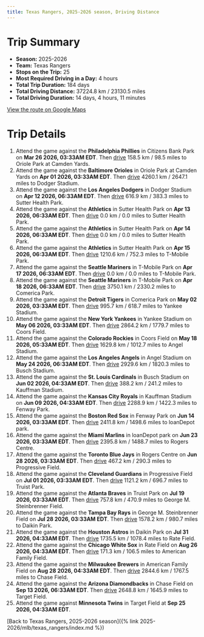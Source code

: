 ```yaml
---
title: Texas Rangers, 2025-2026 season, Driving Distance
---
```


# Trip Summary
- **Season:** 2025-2026
- **Team:** Texas Rangers
- **Stops on the Trip:** 25
- **Most Required Driving in a Day:** 4 hours
- **Total Trip Duration:** 184 days
- **Total Driving Distance:** 37224.8 km / 23130.5 miles
- **Total Driving Duration:** 14 days, 4 hours, 11 minutes

[View the route on Google Maps](https://www.google.com/maps/dir/Citizens+Bank+Park+Philadelphia/Oriole+Park+at+Camden+Yards+Baltimore/Dodger+Stadium+Los+Angeles/Sutter+Health+Park+Sacramento/Sutter+Health+Park+Sacramento/Sutter+Health+Park+Sacramento/T-Mobile+Park+Seattle/T-Mobile+Park+Seattle/Comerica+Park+Detroit/Yankee+Stadium+Bronx/Coors+Field+Denver/Angel+Stadium+Anaheim/Busch+Stadium+St.+Louis/Kauffman+Stadium+Kansas+City/Fenway+Park+Boston/loanDepot+park+Miami/Rogers+Centre+Toronto/Progressive+Field+Cleveland/Truist+Park+Atlanta/George+M.+Steinbrenner+Field+Tampa/Daikin+Park+Houston/Rate+Field+Chicago/American+Family+Field+Milwaukee/Chase+Field+Phoenix/Target+Field+Minneapolis)

# Trip Details
1. Attend the game against the **Philadelphia Phillies** in Citizens Bank Park on **Mar 26 2026, 03:33AM EDT**. Then [drive](https://www.google.com/maps/dir/Citizens+Bank+Park+Philadelphia/Oriole+Park+at+Camden+Yards+Baltimore) 158.5 km / 98.5 miles to Oriole Park at Camden Yards.
2. Attend the game against the **Baltimore Orioles** in Oriole Park at Camden Yards on **Apr 01 2026, 03:33AM EDT**. Then [drive](https://www.google.com/maps/dir/Oriole+Park+at+Camden+Yards+Baltimore/Dodger+Stadium+Los+Angeles) 4260.1 km / 2647.1 miles to Dodger Stadium.
3. Attend the game against the **Los Angeles Dodgers** in Dodger Stadium on **Apr 12 2026, 06:33AM EDT**. Then [drive](https://www.google.com/maps/dir/Dodger+Stadium+Los+Angeles/Sutter+Health+Park+Sacramento) 616.9 km / 383.3 miles to Sutter Health Park.
4. Attend the game against the **Athletics** in Sutter Health Park on **Apr 13 2026, 06:33AM EDT**. Then [drive](https://www.google.com/maps/dir/Sutter+Health+Park+Sacramento/Sutter+Health+Park+Sacramento) 0.0 km / 0.0 miles to Sutter Health Park.
5. Attend the game against the **Athletics** in Sutter Health Park on **Apr 14 2026, 06:33AM EDT**. Then [drive](https://www.google.com/maps/dir/Sutter+Health+Park+Sacramento/Sutter+Health+Park+Sacramento) 0.0 km / 0.0 miles to Sutter Health Park.
6. Attend the game against the **Athletics** in Sutter Health Park on **Apr 15 2026, 06:33AM EDT**. Then [drive](https://www.google.com/maps/dir/Sutter+Health+Park+Sacramento/T-Mobile+Park+Seattle) 1210.6 km / 752.3 miles to T-Mobile Park.
7. Attend the game against the **Seattle Mariners** in T-Mobile Park on **Apr 17 2026, 06:33AM EDT**. Then [drive](https://www.google.com/maps/dir/T-Mobile+Park+Seattle/T-Mobile+Park+Seattle) 0.0 km / 0.0 miles to T-Mobile Park.
8. Attend the game against the **Seattle Mariners** in T-Mobile Park on **Apr 18 2026, 06:33AM EDT**. Then [drive](https://www.google.com/maps/dir/T-Mobile+Park+Seattle/Comerica+Park+Detroit) 3750.1 km / 2330.2 miles to Comerica Park.
9. Attend the game against the **Detroit Tigers** in Comerica Park on **May 02 2026, 03:33AM EDT**. Then [drive](https://www.google.com/maps/dir/Comerica+Park+Detroit/Yankee+Stadium+Bronx) 995.7 km / 618.7 miles to Yankee Stadium.
10. Attend the game against the **New York Yankees** in Yankee Stadium on **May 06 2026, 03:33AM EDT**. Then [drive](https://www.google.com/maps/dir/Yankee+Stadium+Bronx/Coors+Field+Denver) 2864.2 km / 1779.7 miles to Coors Field.
11. Attend the game against the **Colorado Rockies** in Coors Field on **May 18 2026, 05:33AM EDT**. Then [drive](https://www.google.com/maps/dir/Coors+Field+Denver/Angel+Stadium+Anaheim) 1629.8 km / 1012.7 miles to Angel Stadium.
12. Attend the game against the **Los Angeles Angels** in Angel Stadium on **May 24 2026, 06:33AM EDT**. Then [drive](https://www.google.com/maps/dir/Angel+Stadium+Anaheim/Busch+Stadium+St.+Louis) 2929.6 km / 1820.3 miles to Busch Stadium.
13. Attend the game against the **St. Louis Cardinals** in Busch Stadium on **Jun 02 2026, 04:33AM EDT**. Then [drive](https://www.google.com/maps/dir/Busch+Stadium+St.+Louis/Kauffman+Stadium+Kansas+City) 388.2 km / 241.2 miles to Kauffman Stadium.
14. Attend the game against the **Kansas City Royals** in Kauffman Stadium on **Jun 09 2026, 04:33AM EDT**. Then [drive](https://www.google.com/maps/dir/Kauffman+Stadium+Kansas+City/Fenway+Park+Boston) 2288.9 km / 1422.3 miles to Fenway Park.
15. Attend the game against the **Boston Red Sox** in Fenway Park on **Jun 14 2026, 03:33AM EDT**. Then [drive](https://www.google.com/maps/dir/Fenway+Park+Boston/loanDepot+park+Miami) 2411.8 km / 1498.6 miles to loanDepot park.
16. Attend the game against the **Miami Marlins** in loanDepot park on **Jun 23 2026, 03:33AM EDT**. Then [drive](https://www.google.com/maps/dir/loanDepot+park+Miami/Rogers+Centre+Toronto) 2395.8 km / 1488.7 miles to Rogers Centre.
17. Attend the game against the **Toronto Blue Jays** in Rogers Centre on **Jun 28 2026, 03:33AM EDT**. Then [drive](https://www.google.com/maps/dir/Rogers+Centre+Toronto/Progressive+Field+Cleveland) 467.2 km / 290.3 miles to Progressive Field.
18. Attend the game against the **Cleveland Guardians** in Progressive Field on **Jul 01 2026, 03:33AM EDT**. Then [drive](https://www.google.com/maps/dir/Progressive+Field+Cleveland/Truist+Park+Atlanta) 1121.2 km / 696.7 miles to Truist Park.
19. Attend the game against the **Atlanta Braves** in Truist Park on **Jul 19 2026, 03:33AM EDT**. Then [drive](https://www.google.com/maps/dir/Truist+Park+Atlanta/George+M.+Steinbrenner+Field+Tampa) 757.8 km / 470.9 miles to George M. Steinbrenner Field.
20. Attend the game against the **Tampa Bay Rays** in George M. Steinbrenner Field on **Jul 28 2026, 03:33AM EDT**. Then [drive](https://www.google.com/maps/dir/George+M.+Steinbrenner+Field+Tampa/Daikin+Park+Houston) 1578.2 km / 980.7 miles to Daikin Park.
21. Attend the game against the **Houston Astros** in Daikin Park on **Jul 31 2026, 04:33AM EDT**. Then [drive](https://www.google.com/maps/dir/Daikin+Park+Houston/Rate+Field+Chicago) 1735.5 km / 1078.4 miles to Rate Field.
22. Attend the game against the **Chicago White Sox** in Rate Field on **Aug 26 2026, 04:33AM EDT**. Then [drive](https://www.google.com/maps/dir/Rate+Field+Chicago/American+Family+Field+Milwaukee) 171.3 km / 106.5 miles to American Family Field.
23. Attend the game against the **Milwaukee Brewers** in American Family Field on **Aug 28 2026, 04:33AM EDT**. Then [drive](https://www.google.com/maps/dir/American+Family+Field+Milwaukee/Chase+Field+Phoenix) 2844.6 km / 1767.5 miles to Chase Field.
24. Attend the game against the **Arizona Diamondbacks** in Chase Field on **Sep 13 2026, 06:33AM EDT**. Then [drive](https://www.google.com/maps/dir/Chase+Field+Phoenix/Target+Field+Minneapolis) 2648.8 km / 1645.9 miles to Target Field.
25. Attend the game against **Minnesota Twins** in Target Field at **Sep 25 2026, 04:33AM EDT**.

[Back to Texas Rangers, 2025-2026 season]({% link 2025-2026/mlb/texas_rangers/index.md %})
